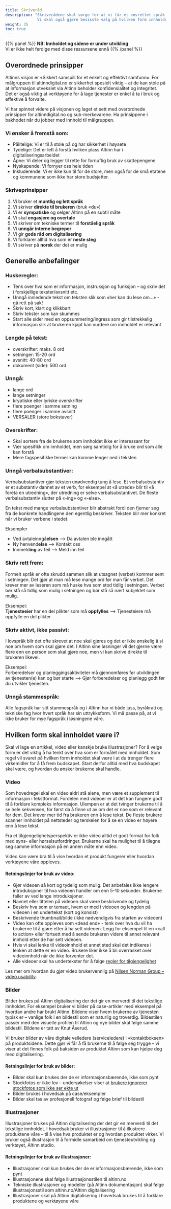 ```yaml
---
title: Skriveråd
description: "Skriverådene skal sørge for at vi får et ensrettet språk i løsningene våre slik at innholdet blir lettere å forstå.
              Vi skal også gjøre bevisste valg på hvilken form innholdet presenteres i. Tekst, video, bilder og illustrasjoner skal velges ut fra formålet med innholdet."
weight: 35
toc: true
---
```


{{% panel %}}
**NB: Innholdet og sidene er under utvikling**  
Vi er ikke helt ferdige med disse ressursene ennå
{{% /panel %}}

## Overordnede prinsipper
Altinns visjon er «Sikkert samspill for et enkelt og effektivt samfunn».
For målgruppen til altinndigital.no er sikkerhet spesielt viktig – at de kan stole på at informasjon utvekslet via Altinn beholder konfidensialitet og integritet.
Det er også viktig at verktøyene for å lage tjenester er enkel å ta i bruk og effektive å forvalte. 

Vi har spinnet videre på visjonen og laget et sett med overordnede prinsipper for altinndigital.no og sub-merkevarene.
Ha prinsippene i bakhodet når du jobber med innhold til målgruppen. 

### Vi ønsker å fremstå som: 
- Pålitelige: Vi er til å stole på og har sikkerhet i høysete 
- Tydelige: Det er lett å forstå hvilken plass Altinn har i digitaliseringsarbeidet 
- Åpne: Vi deler og legger til rette for fornuftig bruk av skattepengene 
- Nyskapende: Vi fornyer oss hele tiden 
- Inkluderende: Vi er ikke kun til for de store, men også for de små etatene og kommunene som ikke har store budsjetter. 

### Skriveprinsipper
1. Vi bruker et **muntlig og lett språk** 
2. Vi skriver **direkte til brukeren** (bruk «du») 
3. Vi er **sympatiske** og selger Altinn på en subtil måte 
4. Vi skal **engasjere og overtale** 
5. Vi skriver om tekniske termer til **forståelig språk** 
6. Vi **unngår interne begreper** 
7. Vi gir **gode råd om digitalisering** 
8. Vi forklarer alltid hva som er **neste steg**  
9. Vi skriver på **norsk** der det er mulig 


## Generelle anbefalinger
### Huskeregler:
- Tenk over hva som er informasjon, instruksjon og funksjon – og skriv det i forskjellige tekster/avsnitt etc. 
- Unngå innledende tekst om teksten slik som «her kan du lese om...» - gå rett på sak! 
- Skriv kort, klart og klikkbart 
- Skriv tekster som kan skummes 
- Start alle sider med en oppsummering/ingress som gir tilstrekkelig informasjon slik at brukeren kjapt kan vurdere om innholdet er relevant 

### Lengde på tekst:
- overskrifter: maks. 8 ord 
- setninger: 15-20 ord
- avsnitt: 40-80 ord 
- dokument (side): 500 ord 

### Unngå:
- lange ord 
- lange setninger  
- kryptiske eller lyriske overskrifter  
- flere poenger i samme setning 
- flere poenger i samme avsnitt 
- VERSALER (store bokstaver) 

### Overskrifter:
- Skal sortere fra de brukerne som innholdet ikke er interessant for 
- Vær spesifikk om innholdet, men sørg samtidig for å bruke ord som alle kan forstå 
- Mere fagspesifikke termer kan komme lenger ned i teksten 

### Unngå verbalsubstantiver: 
Verbalsubstantiver gjør teksten unødvendig tung å lese.
Et verbalsubstantiv er et substantiv dannet av et verb, for eksempel at «å utrede» blir til «å foreta en utredning»,
der utredning er selve verbalsubstantivet. De fleste verbalsubstantiv slutter på «-ing» og «-else».  

En tekst med mange verbalsubstantiver blir abstrakt fordi den fjerner seg fra de konkrete handlingene den egentlig beskriver.
Teksten blir mer konkret når vi bruker verbene i stedet.  

Eksempler
- Ved avtaleinngå**elsen** --> Da avtalen ble inngått
- Ny henvend**else** --> Kontakt oss
- Innmeld**ing** av feil --> Meld inn feil

### Skriv rett frem: 
Formelt språk er ofte skrudd sammen slik at utsagnet (verbet) kommer sent i setningen. Det gjør at man må lese mange ord før man får verbet.
Det krever mer av leseren som må huske hva som stod tidlig i setningen. Verbet bør stå så tidlig som mulig i setningen og bør stå så nært subjektet som mulig. 

Eksempel:  
**Tjenesteeier** har en del plikter som må **oppfylles** --> Tjenesteiere må oppfylle en del plikter

### Skriv aktivt, ikke passivt: 
I lovspråk blir det ofte skrevet at noe skal gjøres og det er ikke ønskelig å si noe om hvem som skal gjøre det.
I Altinn sine løsninger vil det gjerne være flere enn en person som skal gjøre noe, men vi kan skrive direkte til brukeren likevel.

Eksempel:  
Forberedelser og planleggingsaktiviteter må gjennomføres før utviklingen av tjenesten(e) kan og bør starte --> Gjør forberedelser og planlegg godt før du utvikler tjenesten. 

### Unngå stammespråk: 
Alle fagspråk har sitt stammespråk og i Altinn har vi både juss, byråkrati og tekniske fag hvor hvert språk har sin uttrykksform.
Vi må passe på, at vi ikke bruker for mye fagspråk i løsningene våre. 


## Hvilken form skal innholdet være i? 
Skal vi lage en artikkel, video eller kanskje bruke illustrasjoner?
For å velge form er det viktig å ha tenkt over hva som er formålet med innholdet.
Som regel vil svaret på hvilken form innholdet skal være i at du trenger flere virkemidler for å få frem budskapet.
Start derfor alltid med hva budskapet skal være, og hvordan du ønsker brukerne skal handle.  

### Video 
Som hovedregel skal en video aldri stå alene, men være et supplement til informasjon i tekstformat.
Fordelen med videoer er at det kan fungere godt til å forklare kompleks informasjon.
Ulempen er at det tvinger brukerne til å se hele sekvensen, for først da å finne ut av om det er noe som er relevant for dem.
Det krever mer tid fra brukeren enn å lese tekst. De fleste brukere scanner innholdet på nettsteder og terskelen for å se en video er høyere enn å lese tekst.  

Fra et tilgjengelighetsperspektiv er ikke video alltid et godt format for folk med syns- eller hørselsutfordringer.
Brukerne skal ha mulighet til å tilegne seg samme informasjon på en annen måte enn video.  

Video kan være bra til å vise hvordan et produkt fungerer eller hvordan verktøyene våre oppleves.  

#### Retningslinjer for bruk av video: 
- Gjør videoen så kort og tydelig som mulig. Det anbefales ikke lengere introduksjoner til hva videoen handler om enn 5-10 sekunder.
  Brukerne faller av ved lange introduksjoner. 
- Navnet eller tittelen på videoen skal være beskrivende og tydelig 
- Beskriv hva som er temaet, hvem er med i videoen og lengden på videoen i en undertekst (kort og konsist) 
- Beskrivende thumbnail/bilde (ikke nødvendigvis fra starten av videoen) 
- Video kan ofte oppleves som «dead end» - tenk over hva du vil ha brukerne til å gjøre etter å ha sett videoen.
  Legg for eksempel til en «call to action» eller fortsett med å sende brukeren videre til annet relevant innhold etter de har sett videoen. 
- Hvis vi skal lenke til videoinnhold et annet sted skal det indikeres i lenken at dette er en video.
  Brukere liker ikke å bli overrasket over videoinnhold når de ikke forventer det.  
- Alle videoer skal ha undertekster for å følge [regler for tilgjengelighet](https://www.w3.org/WAI/WCAG21/quickref/?versions=2.0&showtechniques=124)

 Les mer om hvordan du gjør video brukervennlig på [Nilsen Norman Group – video usability](https://www.nngroup.com/articles/video-usability/).


### Bilder 
Bilder brukes på Altinn digitalisering der det gir en merverdi til det tekstlige innholdet.
For eksempel bruker vi bilder på case-artikler med eksempel på hvordan andre har brukt Altinn.
Bildene viser hvem brukerne av tjenesten typisk er – vanlige folk i en bildestil som er naturlig og troverdig.
Bildestilen passer med den visuelle profilen til Altinn og nye bilder skal følge samme bildestil. Bildene er tatt av Knut Åserud.  

Vi bruker bilder av våre digitale veiledere (serviceledere) i «kontaktboksen» på produktsidene.
Dette gjør vi får å få brukerne til å følge seg trygge – vi viser at det finnes folk på baksiden av produktet Altinn som kan hjelpe deg med digitalisering.  

#### Retningslinjer for bruk av bilder: 
- Bilder skal kun brukes der de er informasjonsbærende, ikke som pynt 
- Stockfotos er ikke lov – undersøkelser viser at [brukere ignorerer stockfotos som ikke ser ekte ut](https://www.nngroup.com/articles/photos-as-web-content/) 
- Bilder brukes i hovedsak på case/eksempler 
- Bilder skal tas av profesjonell fotograf og følge brief til bildestil  

### Illustrasjoner 
Illustrasjoner brukes på Altinn digitalisering der det gir en merverdi til det tekstlige innholdet.
I hovedsak bruker vi illustrasjoner til å illustrere produktene våre – til å vise hva produktet er og hvordan produktet virker.
Vi bruker også illustrasjon til å formidle samarbeid om tjenesteutvikling og verktøyet, Altinn studio.  

#### Retningslinjer for bruk av illustrasjoner:
- Illustrasjoner skal kun brukes der de er informasjonsbærende, ikke som pynt 
- Illustrasjonene skal følge illustrasjonsstilen til altinn.no 
- Tekniske illustrasjoner og modeller (på Altinn dokumentasjon) skal følge illustrasjonsstil som altinn.no/Altinn digitalisering 
- Illustrasjoner skal på Altinn digitalisering i hovedsak brukes til å forklare produktene og verktøyene våre 
